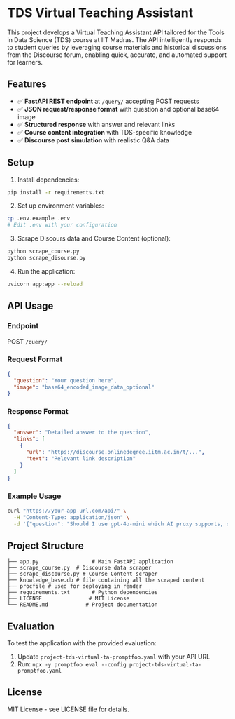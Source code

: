 # TDS Virtual Teaching Assistant

This project develops a Virtual Teaching Assistant API tailored for the Tools in Data Science (TDS) course at IIT Madras. The API intelligently responds to student queries by leveraging course materials and historical discussions from the Discourse forum, enabling quick, accurate, and automated support for learners.

## Features

- ✅ **FastAPI REST endpoint** at `/query/` accepting POST requests
- ✅ **JSON request/response format** with question and optional base64 image
- ✅ **Structured response** with answer and relevant links
- ✅ **Course content integration** with TDS-specific knowledge
- ✅ **Discourse post simulation** with realistic Q&A data

## Setup

1. Install dependencies:
```bash
pip install -r requirements.txt
```

2. Set up environment variables:
```bash
cp .env.example .env
# Edit .env with your configuration
```

3. Scrape Discours data and Course Content (optional):
```bash
python scrape_course.py
python scrape_disourse.py
```

4. Run the application:
```bash
uvicorn app:app --reload
```

## API Usage

### Endpoint
POST `/query/`

### Request Format
```json
{
  "question": "Your question here",
  "image": "base64_encoded_image_data_optional"
}
```

### Response Format
```json
{
  "answer": "Detailed answer to the question",
  "links": [
    {
      "url": "https://discourse.onlinedegree.iitm.ac.in/t/...",
      "text": "Relevant link description"
    }
  ]
}
```

### Example Usage
```bash
curl "https://your-app-url.com/api/" \
  -H "Content-Type: application/json" \
  -d '{"question": "Should I use gpt-4o-mini which AI proxy supports, or gpt3.5 turbo?"}'
```

## Project Structure

```
├── app.py                 # Main FastAPI application
├── scrape_course.py  # Discourse data scraper
├── scrape_discourse.py # Course Content scraper
├── knowledge_base.db # file containing all the scraped content
├── procfile # used for deploying in render
├── requirements.txt       # Python dependencies
├── LICENSE               # MIT License
└── README.md            # Project documentation
```

## Evaluation

To test the application with the provided evaluation:

1. Update `project-tds-virtual-ta-promptfoo.yaml` with your API URL
2. Run: `npx -y promptfoo eval --config project-tds-virtual-ta-promptfoo.yaml`

## License

MIT License - see LICENSE file for details.
